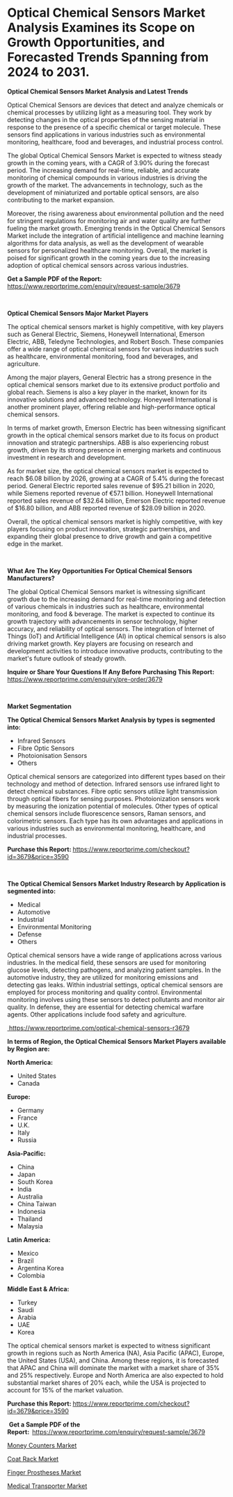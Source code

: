 <p><h1>Optical Chemical Sensors Market Analysis Examines its Scope on Growth Opportunities, and Forecasted Trends Spanning from 2024 to 2031.</h1></p><p><strong>Optical Chemical Sensors Market Analysis and Latest Trends</strong></p>
<p><p>Optical Chemical Sensors are devices that detect and analyze chemicals or chemical processes by utilizing light as a measuring tool. They work by detecting changes in the optical properties of the sensing material in response to the presence of a specific chemical or target molecule. These sensors find applications in various industries such as environmental monitoring, healthcare, food and beverages, and industrial process control.</p><p>The global Optical Chemical Sensors Market is expected to witness steady growth in the coming years, with a CAGR of 3.90% during the forecast period. The increasing demand for real-time, reliable, and accurate monitoring of chemical compounds in various industries is driving the growth of the market. The advancements in technology, such as the development of miniaturized and portable optical sensors, are also contributing to the market expansion.</p><p>Moreover, the rising awareness about environmental pollution and the need for stringent regulations for monitoring air and water quality are further fueling the market growth. Emerging trends in the Optical Chemical Sensors Market include the integration of artificial intelligence and machine learning algorithms for data analysis, as well as the development of wearable sensors for personalized healthcare monitoring. Overall, the market is poised for significant growth in the coming years due to the increasing adoption of optical chemical sensors across various industries.</p></p>
<p><strong>Get a Sample PDF of the Report:&nbsp;</strong> <a href="https://www.reportprime.com/enquiry/request-sample/3679">https://www.reportprime.com/enquiry/request-sample/3679</a></p>
<p>&nbsp;</p>
<p><strong>Optical Chemical Sensors Major Market Players</strong></p>
<p><p>The optical chemical sensors market is highly competitive, with key players such as General Electric, Siemens, Honeywell International, Emerson Electric, ABB, Teledyne Technologies, and Robert Bosch. These companies offer a wide range of optical chemical sensors for various industries such as healthcare, environmental monitoring, food and beverages, and agriculture.</p><p>Among the major players, General Electric has a strong presence in the optical chemical sensors market due to its extensive product portfolio and global reach. Siemens is also a key player in the market, known for its innovative solutions and advanced technology. Honeywell International is another prominent player, offering reliable and high-performance optical chemical sensors.</p><p>In terms of market growth, Emerson Electric has been witnessing significant growth in the optical chemical sensors market due to its focus on product innovation and strategic partnerships. ABB is also experiencing robust growth, driven by its strong presence in emerging markets and continuous investment in research and development.</p><p>As for market size, the optical chemical sensors market is expected to reach $6.08 billion by 2026, growing at a CAGR of 5.4% during the forecast period. General Electric reported sales revenue of $95.21 billion in 2020, while Siemens reported revenue of €57.1 billion. Honeywell International reported sales revenue of $32.64 billion, Emerson Electric reported revenue of $16.80 billion, and ABB reported revenue of $28.09 billion in 2020.</p><p>Overall, the optical chemical sensors market is highly competitive, with key players focusing on product innovation, strategic partnerships, and expanding their global presence to drive growth and gain a competitive edge in the market.</p></p>
<p>&nbsp;</p>
<p><strong>What Are The Key Opportunities For Optical Chemical Sensors Manufacturers?</strong></p>
<p><p>The global Optical Chemical Sensors market is witnessing significant growth due to the increasing demand for real-time monitoring and detection of various chemicals in industries such as healthcare, environmental monitoring, and food & beverage. The market is expected to continue its growth trajectory with advancements in sensor technology, higher accuracy, and reliability of optical sensors. The integration of Internet of Things (IoT) and Artificial Intelligence (AI) in optical chemical sensors is also driving market growth. Key players are focusing on research and development activities to introduce innovative products, contributing to the market's future outlook of steady growth.</p></p>
<p><strong>Inquire or Share Your Questions If Any Before Purchasing This Report:</strong> <a href="https://www.reportprime.com/enquiry/pre-order/3679">https://www.reportprime.com/enquiry/pre-order/3679</a></p>
<p>&nbsp;</p>
<p><strong>Market Segmentation</strong></p>
<p><strong>The Optical Chemical Sensors Market Analysis by types is segmented into:</strong></p>
<p><ul><li>Infrared Sensors</li><li>Fibre Optic Sensors</li><li>Photoionisation Sensors</li><li>Others</li></ul></p>
<p><p>Optical chemical sensors are categorized into different types based on their technology and method of detection. Infrared sensors use infrared light to detect chemical substances. Fibre optic sensors utilize light transmission through optical fibers for sensing purposes. Photoionization sensors work by measuring the ionization potential of molecules. Other types of optical chemical sensors include fluorescence sensors, Raman sensors, and colorimetric sensors. Each type has its own advantages and applications in various industries such as environmental monitoring, healthcare, and industrial processes.</p></p>
<p><strong>Purchase this Report:&nbsp;</strong><a href="https://www.reportprime.com/checkout?id=3679&price=3590">https://www.reportprime.com/checkout?id=3679&price=3590</a></p>
<p>&nbsp;</p>
<p><strong>The Optical Chemical Sensors Market Industry Research by Application is segmented into:</strong></p>
<p><ul><li>Medical</li><li>Automotive</li><li>Industrial</li><li>Environmental Monitoring</li><li>Defense</li><li>Others</li></ul></p>
<p><p>Optical chemical sensors have a wide range of applications across various industries. In the medical field, these sensors are used for monitoring glucose levels, detecting pathogens, and analyzing patient samples. In the automotive industry, they are utilized for monitoring emissions and detecting gas leaks. Within industrial settings, optical chemical sensors are employed for process monitoring and quality control. Environmental monitoring involves using these sensors to detect pollutants and monitor air quality. In defense, they are essential for detecting chemical warfare agents. Other applications include food safety and agriculture.</p></p>
<p><a href="https://www.reportprime.com/optical-chemical-sensors-r3679">&nbsp;https://www.reportprime.com/optical-chemical-sensors-r3679</a></p>
<p><strong>In terms of Region, the Optical Chemical Sensors Market Players available by Region are:</strong></p>
<p>
    <p> <strong> North America: </strong>
        <ul>
            <li>United States</li>
            <li>Canada</li>
        </ul>
        </p> 
    <p> <strong> Europe: </strong>
        <ul>
            <li>Germany</li>
            <li>France</li>
            <li>U.K.</li>
            <li>Italy</li>
            <li>Russia</li>
        </ul>
        </p> 
    <p> <strong> Asia-Pacific: </strong>
        <ul>
            <li>China</li>
            <li>Japan</li>
            <li>South Korea</li>
            <li>India</li>
            <li>Australia</li>
            <li>China Taiwan</li>
            <li>Indonesia</li>
            <li>Thailand</li>
            <li>Malaysia</li>
        </ul>
        </p> 
    <p> <strong> Latin America: </strong>
        <ul>
            <li>Mexico</li>
            <li>Brazil</li>
            <li>Argentina Korea</li>
            <li>Colombia</li>
        </ul>
        </p> 
    <p> <strong> Middle East & Africa: </strong>
        <ul>
            <li>Turkey</li>
            <li>Saudi</li>
            <li>Arabia</li>
            <li>UAE</li>
            <li>Korea</li>
        </ul>
    </p>
    </p>
<p><p>The optical chemical sensors market is expected to witness significant growth in regions such as North America (NA), Asia Pacific (APAC), Europe, the United States (USA), and China. Among these regions, it is forecasted that APAC and China will dominate the market with a market share of 35% and 25% respectively. Europe and North America are also expected to hold substantial market shares of 20% each, while the USA is projected to account for 15% of the market valuation.</p></p>
<p><strong>Purchase this Report: </strong><a href="https://www.reportprime.com/checkout?id=3679&price=3590">https://www.reportprime.com/checkout?id=3679&price=3590</a></p>
<p>&nbsp;<strong>Get a Sample PDF of the Report:&nbsp;&nbsp;</strong><a href="https://www.reportprime.com/enquiry/request-sample/3679">https://www.reportprime.com/enquiry/request-sample/3679</a></p>
<p><strong></strong></p>
<p><p><a href="https://www.linkedin.com/pulse/money-counters-market-research-report-includes-analysis-size-buzbe">Money Counters Market</a></p><p><a href="https://www.linkedin.com/pulse/global-coat-rack-market-projected-grow-cagr-77-forcasted-ban9e">Coat Rack Market</a></p><p><a href="https://issuu.com/reportprime-2/docs/finger-prostheses-market-size-2030.pptx">Finger Prostheses Market</a></p><p><a href="https://issuu.com/reportprime-2/docs/medical-transporter-market-size-2030.pptx">Medical Transporter Market</a></p></p>